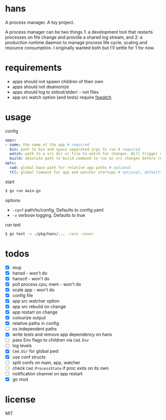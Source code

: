 # hans
A process manager. A toy project.

A process manager can be two things 1: a development tool that restarts processes on file change and provide a shared log stream, and 2: a production runtime daemon to manage process life cycle, scaling and resource consumption. I originally wanted both but I'll settle for 1 for now.

# requirements
- apps should not spawn children of their own
- apps should not deamonize
- apps should log to stdout/stderr - not files
- app src watch option (and tests) require [fswatch](https://github.com/emcrisostomo/fswatch)

# usage
config
```yaml
apps:
- name: the name of the app # required
  bin: path to bin and space separated args to run # required
  watch: path to a src dir or file to watch for changes. Will trigger a restart of bin # optional
  build: absolute path to build command to run on src changes before restart # optional
opts:
  cwd: global base path for relative app paths # optional
  ttl: global timeout for app and watcher startups # optional, defaults to 1s
```
start
```bash
$ go run main.go
```
options
- `-conf` path/to/config. Defaults to config.yaml
- `-v` verbose logging. Defaults to true

run test
```bash
$ go test -v ./pkg/hans/... -race -cover
```

# todos
- [x] mvp
- [x] hansd - won't do
- [x] hansctl - won't do
- [x] poll process cpu, mem - won't do
- [x] scale app - won't do
- [x] config file
- [x] app src watcher option
- [x] app src rebuild on change
- [x] app restart on change
- [x] colourize output
- [x] relative paths in config
- [ ] os independent paths
- [x] write tests and remove app dependency on hans
- [ ] pass Env flags to children via `Cmd.Env`
- [ ] log levels
- [x] `Cmd.Dir` for global pwd
- [x] use conf structs
- [ ] split confs on main, app, watcher
- [ ] check `Cmd.ProcessState` if proc exits on its own
- [ ] notification channel on app restart
- [x] go mod

# license
MIT
